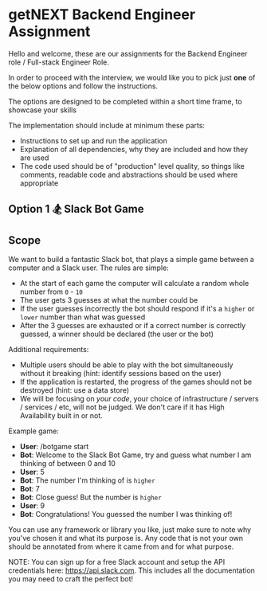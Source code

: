 # getNEXT Backend Engineer Assignment

Hello and welcome, these are our assignments for the Backend Engineer role / Full-stack Engineer Role.

In order to proceed with the interview, we would like you to pick just **one** of the below options and follow the instructions.

The options are designed to be completed within a short time frame, to showcase your skills

The implementation should include at minimum these parts:

- Instructions to set up and run the application
- Explanation of all dependencies, why they are included and how they are used
- The code used should be of "production" level quality, so things like comments, readable code and abstractions should be used where appropriate

## Option 1 🏂 Slack Bot Game

## Scope

We want to build a fantastic Slack bot, that plays a simple game between a computer and a Slack user. The rules are simple:

- At the start of each game the computer will calculate a random whole number from `0` - `10`
- The user gets 3 guesses at what the number could be
- If the user guesses incorrectly the bot should respond if it's a `higher` or `lower` number than what was guessed
- After the 3 guesses are exhausted or if a correct number is correctly guessed, a winner should be declared (the user or the bot)

Additional requirements:

- Multiple users should be able to play with the bot simultaneously without it breaking (hint: identify sessions based on the user)
- If the application is restarted, the progress of the games should not be destroyed (hint: use a data store)
- We will be focusing on _your code_, your choice of infrastructure / servers / services / etc, will not be judged. We don't care if it has High Availability built in or not.

Example game:

- **User**: /botgame start
- **Bot**: Welcome to the Slack Bot Game, try and guess what number I am thinking of between 0 and 10
- **User**: 5
- **Bot**: The number I'm thinking of is `higher`
- **Bot**: 7
- **Bot**: Close guess! But the number is `higher`
- **User**: 9
- **Bot**: Congratulations! You guessed the number I was thinking of!

You can use any framework or library you like, just make sure to note why you've chosen it and what its purpose is. Any code that is not your own should be annotated from where it came from and for what purpose.

NOTE: You can sign up for a free Slack account and setup the API credentials here: https://api.slack.com. This includes all the documentation you may need to craft the perfect bot!
